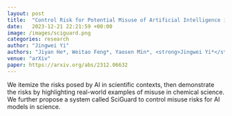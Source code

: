 ```yaml
---
layout: post
title:  "Control Risk for Potential Misuse of Artificial Intelligence in Science"
date:   2023-12-21 22:21:59 +00:00
image: /images/sciguard.png
categories: research
author: "Jingwei Yi"
authors: "Jiyan He*, Weitao Feng*, Yaosen Min*, <strong>Jingwei Yi*</strong>, Kunsheng Tang, Shuai Li, Jie Zhang, Kejiang Chen, Wenbo Zhou, Xing Xie, Weiming Zhang, Nenghai Yu, Shuxin Zheng"
venue: "arXiv"
paper: https://arxiv.org/abs/2312.06632
---
```

We itemize the risks posed by AI in scientific contexts, then demonstrate the risks by highlighting real-world examples of misuse in chemical science. We further propose a system called SciGuard to control misuse risks for AI models in science. 